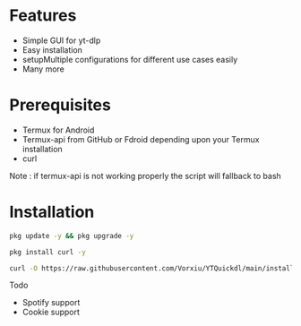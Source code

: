 # Features
- Simple GUI for yt-dlp 
- Easy installation
- setupMultiple configurations for different use cases easily 
- Many more

# Prerequisites

- Termux for Android 
- Termux-api from GitHub or Fdroid depending upon your Termux installation
- curl

Note : if termux-api is not working properly the script will fallback to bash
# Installation 

```bash
pkg update -y && pkg upgrade -y
```

```bash
pkg install curl -y
```

```bash
curl -O https://raw.githubusercontent.com/Vorxiu/YTQuickdl/main/installer.sh && chmod +x installer.sh && ./installer.sh
```

Todo
- Spotify support
- Cookie support
